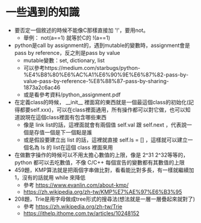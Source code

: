 # 一些遇到的知識
* 要否定一個敘述的時候不能像C那樣直接加 '!'，要用not。
  * 舉例： not(a==1) 就等於C的 !(a==1)
* python是call by assignment的，遇到mutable的變數時，assignment會是pass by reference，反之則是pass by value
  * mutable變數：set, dictionary, list
  * 可以參考https://medium.com/starbugs/python-%E4%B8%80%E6%AC%A1%E6%90%9E%E6%87%82-pass-by-value-pass-by-reference-%E8%88%87-pass-by-sharing-1873a2c6ac46
  * 或是看參考資料/python_assignment.pdf
* 在定義class的時候， \_\_init\_\_ 裡面寫的東西就是一個最這個class的初始化(記得都要self.xxx)，可以在class裡面通用，所有操作都可以對它做，也可以知道說現在這個class裡面有包含哪些東西
  * 像是 link list的話，這裡面就會有兩個值 self.val 跟 self.next ，代表說一個是存值一個是下一個點是誰
  * 或是假設要建立出 list 的話，這裡就直接 self.ls = [] ，這樣就可以建立一個名為 ls 的 list在這個 class 裡面來用
* 在做數字操作的時候可以不用太擔心數值的上限，像是 2^31 2^32等等的，python 都可以去吃數值，不像 C/C++ 每個宣告的變數都有其數值的上限
* 459題，KMP算法就是把兩個字串做比對，看看能比對多長，有一樣就繼續加1，沒有的話就用 while 來降低
  * 參考 https://www.evanlin.com/about-kmp/
  * https://zh.wikipedia.org/zh-tw/KMP%E7%AE%97%E6%B3%95
* 208題，Trie是用字母做成tree形式的搜尋法(想法就是一層一層疊起來就對了)
  * 參考 https://zh.wikipedia.org/zh-tw/Trie
  * https://ithelp.ithome.com.tw/articles/10248152
